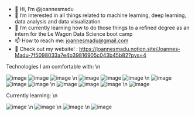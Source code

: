 - 👋 Hi, I’m @joannesmadu
- 👀 I’m interested in all things related to machine learning, deep learning, data analysis and data visualization
- 🌱 I’m currently learning how to do those things to a refined degree as an intern for the Le Wagon Data Science boot camp
- 📫 How to reach me: joannesmadu@gmail.com
- 🔎 Check out my website! : https://joannesmadu.notion.site/Joannes-Madu-7f5098033a7e4b39816905c043b45b82?pvs=4

Technologies I am comfortable with: \n



![image](https://github.com/joannesmadu/joannesmadu/assets/134279516/74c4bf5c-cfba-4cfc-a249-ba5e42869ce4)
![image](https://github.com/joannesmadu/joannesmadu/assets/134279516/f8daffd9-31bf-4e5f-b146-0b40ad599c4d)
![image](https://github.com/joannesmadu/joannesmadu/assets/134279516/844ef823-8948-4b40-9450-a87e2517066e) \n
![image](https://github.com/joannesmadu/joannesmadu/assets/134279516/a1b94d34-bf7a-44ff-9707-c470fd93baf9)
![image](https://github.com/joannesmadu/joannesmadu/assets/134279516/cebd9ca9-4a32-4722-80dd-94925556cbf9)
![image](https://github.com/joannesmadu/joannesmadu/assets/134279516/f388bd27-50fd-4fba-a34b-071d3871c985) \n
![image](https://github.com/joannesmadu/joannesmadu/assets/134279516/b2a50d73-2d80-4a9e-a41c-17df359d7fa7)
![image](https://github.com/joannesmadu/joannesmadu/assets/134279516/23e26616-ee1f-443d-bbd1-48d09ad35efd)
![image](https://github.com/joannesmadu/joannesmadu/assets/134279516/4278c69a-51cf-4215-ac3a-719ec43dee90) \n
![image](https://github.com/joannesmadu/joannesmadu/assets/134279516/94987748-4660-4746-9fe1-766ef313c1f2)
![image](https://github.com/joannesmadu/joannesmadu/assets/134279516/312ac478-3095-418a-920a-b59ac008cba2)
![image](https://github.com/joannesmadu/joannesmadu/assets/134279516/e2e86729-4e9c-4b07-9b4c-19784fb7d0de) \n
![image](https://github.com/joannesmadu/joannesmadu/assets/134279516/ada95f0e-10ed-4781-b137-aa1b20af596b)


Currently learning: \n



![image](https://github.com/joannesmadu/joannesmadu/assets/134279516/6521184c-6939-42d0-85ae-d9629d866204) \n
![image](https://github.com/joannesmadu/joannesmadu/assets/134279516/34acf996-478f-479e-ad1b-6a5f13699f42) \n
![image](https://github.com/joannesmadu/joannesmadu/assets/134279516/b91c06fc-421c-4547-8072-50921520b776) \n
![image](https://github.com/joannesmadu/joannesmadu/assets/134279516/b3e0d721-430b-46ef-8f59-22437f52fd58)


<!---
joannesmadu/joannesmadu is a ✨ special ✨ repository because its `README.md` (this file) appears on your GitHub profile.
You can click the Preview link to take a look at your changes.
--->
